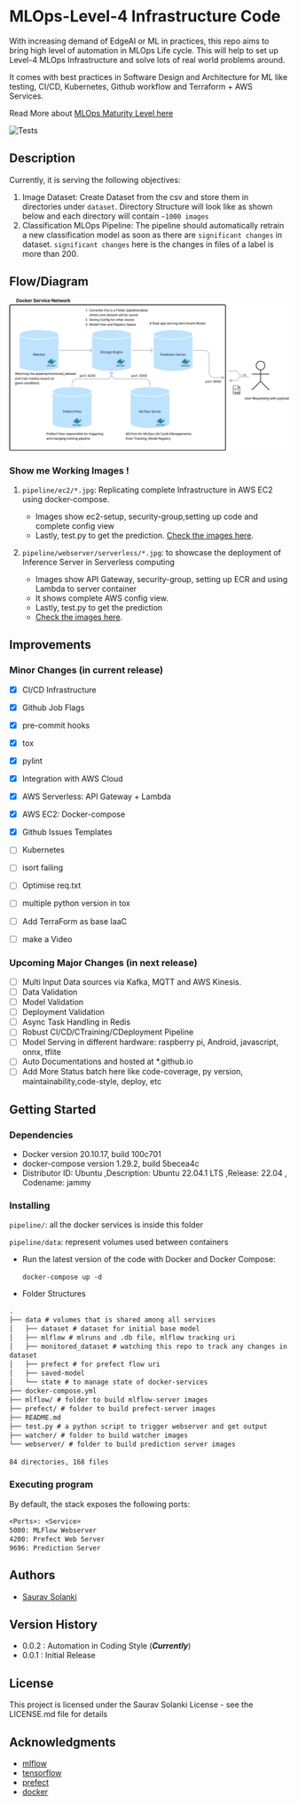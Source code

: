# MLOps-Level-4 Infrastructure Code

With increasing demand of EdgeAI or ML in practices, this repo aims to bring high level of automation in MLOps Life cycle. This will help to set up Level-4 MLOps Infrastructure and solve lots of real world problems around.

It comes with best practices in Software Design and Architecture for ML like testing, CI/CD, Kubernetes, Github workflow and Terraform + AWS Services.

[//]: # (It has been created to Open Source Solution for non-commercial use cases only.)

Read More about [MLOps Maturity Level here](https://learn.microsoft.com/en-us/azure/architecture/example-scenario/mlops/mlops-maturity-model)

![Tests](https://github.com/sauravsolanki/mlops/actions/workflows/jobs.yml/badge.svg)

## Description
Currently, it is serving the following objectives:
1. Image Dataset: Create Dataset from the csv and store them in directories under `dataset`. Directory Structure will look like as shown below and each directory will contain  `~1000 images`
2. Classification MLOps Pipeline: The pipeline should automatically retrain a new classification model as soon as there are `significant changes` in dataset. `significant changes` here is  the changes in files of a label is more than 200.

## Flow/Diagram
![image](docs/image/img.png)


### Show me Working Images !
1. `pipeline/ec2/*.jpg`: Replicating complete Infrastructure in AWS EC2 using docker-compose.

    * Images show ec2-setup, security-group,setting up code and complete config view
    * Lastly, test.py to get the prediction.
    [Check the images here](./pipeline/ec2/).

2. `pipeline/webserver/serverless/*.jpg`: to showcase the deployment of Inference Server in Serverless computing

    * Images show API Gateway, security-group, setting up ECR and using Lambda to server container
    * It shows complete AWS config view.
    * Lastly, test.py to get the prediction
    * [Check the images here](./pipeline/webserver/serverless/img).


## Improvements

### Minor Changes (in current release)
- [X] CI/CD Infrastructure
- [X] Github Job Flags
- [X] pre-commit hooks
- [X] tox
- [X] pylint
- [X] Integration with AWS Cloud
- [X] AWS Serverless: API Gateway + Lambda
- [X] AWS EC2: Docker-compose
- [X] Github Issues Templates
- [ ] Kubernetes
- [ ] isort failing
- [ ] Optimise req.txt
- [ ] multiple python version in tox
- [ ] Add TerraForm as base IaaC
- [ ] make a Video


### Upcoming Major Changes (in next release)
- [ ] Multi Input Data sources via Kafka, MQTT and AWS Kinesis.
- [ ] Data Validation
- [ ] Model Validation
- [ ] Deployment Validation
- [ ] Async Task Handling in Redis
- [ ] Robust CI/CD/CTraining/CDeployment Pipeline
- [ ] Model Serving in different hardware: raspberry pi, Android, javascript, onnx, tflite
- [ ] Auto Documentations and hosted at *.github.io
- [ ] Add More Status batch here like code-coverage, py version, maintainability,code-style, deploy, etc

## Getting Started


### Dependencies

* Docker version 20.10.17, build 100c701
* docker-compose version 1.29.2, build 5becea4c
* Distributor ID: Ubuntu ,Description: Ubuntu 22.04.1 LTS ,Release: 22.04 , Codename: jammy


### Installing

`pipeline/`: all the docker services is inside this folder

`pipeline/data`: represent volumes used between containers

* Run the latest version of the code with Docker and Docker Compose:

  `docker-compose up -d`


* Folder Structures
```
.
├── data # volumes that is shared among all services
│   ├── dataset # dataset for initial base model
│   ├── mlflow # mlruns and .db file, mlflow tracking uri
│   ├── monitored_dataset # watching this repo to track any changes in dataset
│   ├── prefect # for prefect flow uri
│   ├── saved-model
│   └── state # to manage state of docker-services
├── docker-compose.yml
├── mlflow/ # folder to build mlflow-server images
├── prefect/ # folder to build prefect-server images
├── README.md
├── test.py # a python script to trigger webserver and get output
├── watcher/ # folder to build watcher images
└── webserver/ # folder to build prediction server images

84 directories, 168 files
```

### Executing program
  By default, the stack exposes the following ports:

    <Ports>: <Service>
    5000: MLFlow Webserver
    4200: Prefect Web Server
    9696: Prediction Server

## Authors
* [Saurav Solanki](https://github.com/sauravsolanki)

## Version History
* 0.0.2 : Automation in Coding Style (_**Currently**_)
* 0.0.1 : Initial Release

## License
This project is licensed under the Saurav Solanki License - see the LICENSE.md file for details

## Acknowledgments
* [mlflow](https://github.com/mlflow/mlflow)
* [tensorflow](https://github.com/tensorflow/tensorflow)
* [prefect](https://github.com/PrefectHQ/prefect)
* [docker](https://github.com/docker)
